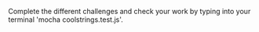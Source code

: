 Complete the different challenges and check your work by typing into your terminal 'mocha coolstrings.test.js'.